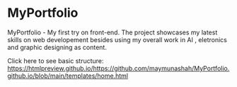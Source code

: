 # MyPortfolio
MyPortfolio - My first try on front-end. The project showcases my latest skills on web developement besides using my overall work in AI , eletronics and graphic designing as content.



Click here to see basic structure: https://htmlpreview.github.io/https://github.com/maymunashah/MyPortfolio.github.io/blob/main/templates/home.html
